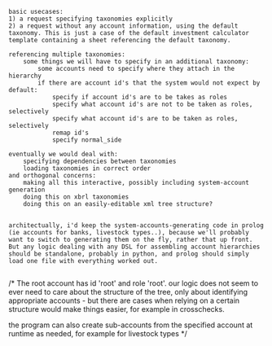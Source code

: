 
```
basic usecases:
1) a request specifying taxonomies explicitly
2) a request without any account information, using the default taxonomy. This is just a case of the default investment calculator template containing a sheet referencing the default taxonomy.

referencing multiple taxonomies:
	some things we will have to specify in an additional taxonomy:
		some accounts need to specify where they attach in the hierarchy
		if there are account id's that the system would not expect by default:
			specify if account id's are to be takes as roles
			specify what account id's are not to be taken as roles, selectively
			specify what account id's are to be taken as roles, selectively
			remap id's
			specify normal_side

eventually we would deal with:
	specifying dependencies between taxonomies
	loading taxonomies in correct order
and orthogonal concerns:
	making all this interactive, possibly including system-account generation
	doing this on xbrl taxonomies
	doing this on an easily-editable xml tree structure?


architectually, i'd keep the system-accounts-generating code in prolog (ie accounts for banks, livestock types..), because we'll probably want to switch to generating them on the fly, rather that up front. But any logic dealing with any DSL for assembling account hierarchies should be standalone, probably in python, and prolog should simply load one file with everything worked out.


```

/*
The root account has id 'root' and role 'root'.
our logic does not seem to ever need to care about the structure of the tree, only about identifying appropriate accounts - but there are cases when relying on a certain structure would make things easier, for example in crosschecks.

the program can also create sub-accounts from the specified account at runtime as needed, for example for livestock types
*/
